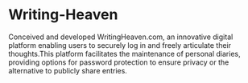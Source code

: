 # Writing-Heaven
Conceived and developed WritingHeaven.com, an innovative digital platform enabling users to securely log in and freely articulate their thoughts.This platform facilitates the maintenance of personal diaries, providing options for password protection to ensure privacy or the alternative to publicly share entries.
